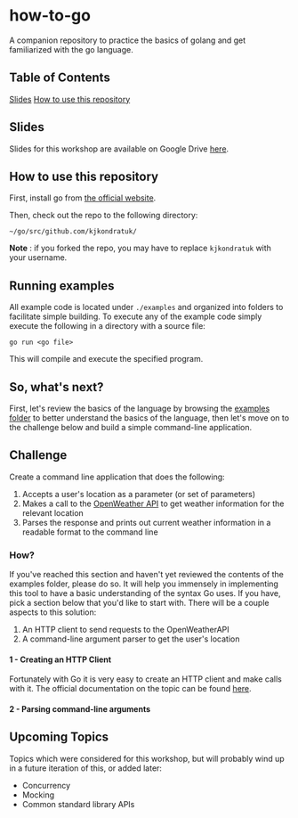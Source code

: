 # how-to-go
A companion repository to practice the basics of golang and get familiarized with the go language.

## Table of Contents
[Slides](#Slides)
[How to use this repository](#How%20to%20use%20this%20repository)

## Slides

Slides for this workshop are available on Google Drive [here](https://docs.google.com/presentation/d/1CZf_PU0QUsokGeG1LApA2PQcDt8zIrkGZTHvHvpHH1g/edit?usp=sharing).

## How to use this repository

First, install go from [the official website](https://go.dev/dl/).

Then, check out the repo to the following directory:
```text
~/go/src/github.com/kjkondratuk/
```

**Note** : if you forked the repo, you may have to replace `kjkondratuk` with your username.

## Running examples

All example code is located under `./examples` and organized into folders to facilitate simple building.
To execute any of the example code simply execute the following in a directory with a source file:
```text
go run <go file>
```
This will compile and execute the specified program.

## So, what's next?

First, let's review the basics of the language by browsing the [examples folder](./examples) to better
understand the basics of the language, then let's move on to the challenge below and build
a simple command-line application.

## Challenge

Create a command line application that does the following:
1. Accepts a user's location as a parameter (or set of parameters)
2. Makes a call to the [OpenWeather API](https://openweathermap.org/api) to get weather information for the relevant
location
3. Parses the response and prints out current weather information in a readable
format to the command line

### How?

If you've reached this section and haven't yet reviewed the contents of the examples folder, please do so.  It will
help you immensely in implementing this tool to have a basic understanding of the syntax Go uses.  If you have, pick a
section below that you'd like to start with.  There will be a couple aspects to this solution:
1. An HTTP client to send requests to the OpenWeatherAPI
2. A command-line argument parser to get the user's location

#### 1 - Creating an HTTP Client

Fortunately with Go it is very easy to create an HTTP client and make calls with it.  The official documentation on the
topic can be found [here](https://pkg.go.dev/net/http).  

#### 2 - Parsing command-line arguments



## Upcoming Topics

Topics which were considered for this workshop, but will probably wind up in a future iteration of this, or added later:
* Concurrency
* Mocking
* Common standard library APIs
